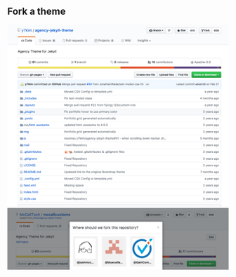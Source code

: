 
## Fork a theme

 ![jekyll_agency.png](../../images/jekyll_agency.png)
 ![jekyll_agency.png](../../images/jekyll_fork_fork.png)
